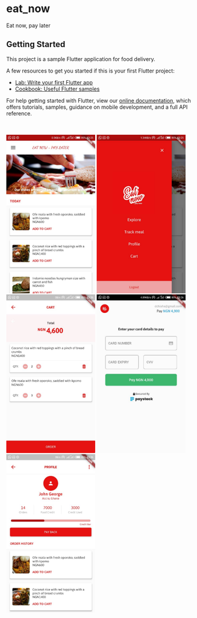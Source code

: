 # eat_now

Eat now, pay later

## Getting Started

This project is a sample Flutter application for food delivery.

A few resources to get you started if this is your first Flutter project:

- [Lab: Write your first Flutter app](https://flutter.dev/docs/get-started/codelab)
- [Cookbook: Useful Flutter samples](https://flutter.dev/docs/cookbook)

For help getting started with Flutter, view our
[online documentation](https://flutter.dev/docs), which offers tutorials,
samples, guidance on mobile development, and a full API reference.

<br/>
<br/>
<img src="images/e1.jpeg" height="420"/>
<img src="images/e2.jpeg" height="420"/>
<img src="images/e3.jpeg" height="420"/>
<img src="images/e4.jpeg" height="420"/>
<img src="images/e5.jpeg" height="420"/>
